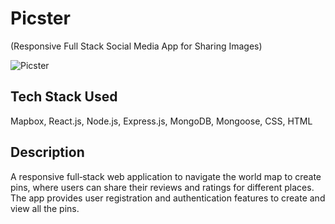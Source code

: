# Picster
(Responsive Full Stack Social Media App for Sharing Images)

![Picster](https://i.ibb.co/w4bZ3W5/Picster.png)

## Tech Stack Used
Mapbox, React.js, Node.js, Express.js, MongoDB, Mongoose, CSS, HTML

## Description
A responsive full‑stack web application to navigate the world map to create pins, where users can share their reviews and ratings for
different places. The app provides user registration and authentication features to create and view all the pins.
